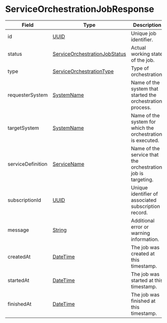 # ServiceOrchestrationJobResponse

Field | Type | Description
--- | --- | ---
id | [UUID](../primitives.md#uuid) | Unique job identifier.
status | [ServiceOrchestrationJobStatus](../primitives.md#serviceorchestrationjobstatus) | Actual working state of the job.
type | [ServiceOrchestrationType](../primitives.md#serviceorchestrationtype) | Type of orchestration.
requesterSystem | [SystemName](../primitives.md#systemname) | Name of the system that started the orchestration process.
targetSystem | [SystemName](../primitives.md#systemname) | Name of the system for which the orchestration is executed.
serviceDefinition | [ServiceName](../primitives.md#servicename) | Name of the service that the orchestration job is targeting.
subscriptionId | [UUID](../primitives.md#uuid) | Unique identifier of associated subscription record.
message | [String](../primitives.md#string) | Additional error or warning information.
createdAt | [DateTime](../primitives.md#datetime) | The job was created at this timestamp.
startedAt | [DateTime](../primitives.md#datetime) | The job was started at this timestamp.
finishedAt | [DateTime](../primitives.md#datetime) | The job was finished at this timestamp.